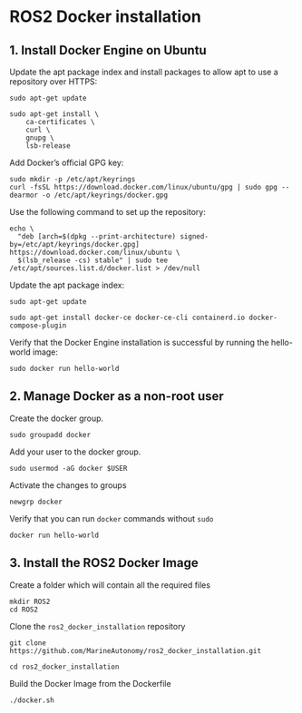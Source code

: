 # ROS2 Docker installation

## 1. Install Docker Engine on Ubuntu

Update the apt package index and install packages to allow apt to use a repository over HTTPS:

```
sudo apt-get update

sudo apt-get install \
    ca-certificates \
    curl \
    gnupg \
    lsb-release
```

Add Docker’s official GPG key:

```
sudo mkdir -p /etc/apt/keyrings
curl -fsSL https://download.docker.com/linux/ubuntu/gpg | sudo gpg --dearmor -o /etc/apt/keyrings/docker.gpg
```

Use the following command to set up the repository:
```
echo \
  "deb [arch=$(dpkg --print-architecture) signed-by=/etc/apt/keyrings/docker.gpg] https://download.docker.com/linux/ubuntu \
  $(lsb_release -cs) stable" | sudo tee /etc/apt/sources.list.d/docker.list > /dev/null
```

Update the apt package index:
```
sudo apt-get update
```
```
sudo apt-get install docker-ce docker-ce-cli containerd.io docker-compose-plugin
```

Verify that the Docker Engine installation is successful by running the hello-world image:
```
sudo docker run hello-world
```

## 2. Manage Docker as a non-root user

Create the docker group.
```
sudo groupadd docker
```

Add your user to the docker group.
```
sudo usermod -aG docker $USER
```

Activate the changes to groups
```
newgrp docker
```

Verify that you can run `docker` commands without `sudo`
```
docker run hello-world
```

## 3. Install the ROS2 Docker Image

Create a folder which will contain all the required files
```
mkdir ROS2
cd ROS2
```

Clone the `ros2_docker_installation` repository
```
git clone https://github.com/MarineAutonomy/ros2_docker_installation.git
```
```
cd ros2_docker_installation
```

Build the Docker Image from the Dockerfile
```
./docker.sh
```








